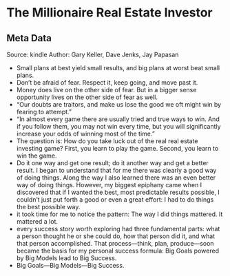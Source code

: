 # The Millionaire Real Estate Investor

## Meta Data

Source:  kindle 
Author: Gary Keller, Dave Jenks, Jay Papasan

- Small plans at best yield small results, and big plans at worst beat small plans.
- Don’t be afraid of fear. Respect it, keep going, and move past it.
- Money does live on the other side of fear. But in a bigger sense opportunity lives on the other side of fear as well.
- “Our doubts are traitors, and make us lose the good we oft might win by fearing to attempt.”
- “In almost every game there are usually tried and true ways to win. And if you follow them, you may not win every time, but you will significantly increase your odds of winning most of the time.”
- The question is: How do you take luck out of the real real estate investing game? First, you learn to play the game. Second, you learn to win the game.
- Do it one way and get one result; do it another way and get a better result. I began to understand that for me there was clearly a good way of doing things. Along the way I also learned there was an even better way of doing things. However, my biggest epiphany came when I discovered that if I wanted the best, most predictable results possible, I couldn’t just put forth a good or even a great effort: I had to do things the best possible way.
- it took time for me to notice the pattern: The way I did things mattered. It mattered a lot.
- every success story worth exploring had three fundamental parts: what a person thought he or she could do, how that person did it, and what that person accomplished. That process—think, plan, produce—soon became the basis for my personal success formula: Big Goals powered by Big Models lead to Big Success.
- Big Goals—Big Models—Big Success.
